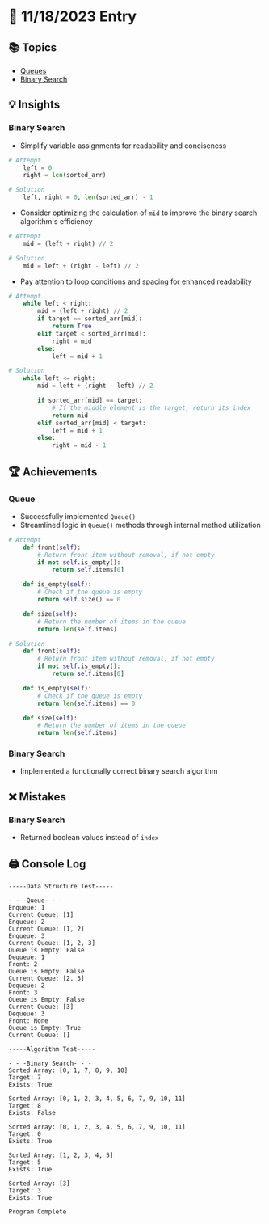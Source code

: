 # 📝 11/18/2023 Entry

## 📚 Topics
- [Queues](queue_practice.py)
- [Binary Search](algorithm_practice.py)

## 💡 Insights

### Binary Search
- Simplify variable assignments for readability and conciseness
```python
# Attempt
    left = 0
    right = len(sorted_arr)

# Solution
    left, right = 0, len(sorted_arr) - 1
```

- Consider optimizing the calculation of `mid` to improve the binary search algorithm's efficiency
```python
# Attempt
    mid = (left + right) // 2

# Solution
    mid = left + (right - left) // 2
```

- Pay attention to loop conditions and spacing for enhanced readability
```python
# Attempt
    while left < right:
        mid = (left + right) // 2
        if target == sorted_arr[mid]:
            return True
        elif target < sorted_arr[mid]:
            right = mid
        else:
            left = mid + 1

# Solution
    while left <= right:
        mid = left + (right - left) // 2

        if sorted_arr[mid] == target:
            # If the middle element is the target, return its index
            return mid
        elif sorted_arr[mid] < target:
            left = mid + 1
        else:
            right = mid - 1
```

## 🏆 Achievements

### Queue
- Successfully implemented `Queue()`
- Streamlined logic in `Queue()` methods through internal method utilization

```python
# Attempt
    def front(self):
        # Return front item without removal, if not empty
        if not self.is_empty():
            return self.items[0]

    def is_empty(self):
        # Check if the queue is empty
        return self.size() == 0

    def size(self):
        # Return the number of items in the queue
        return len(self.items)

# Solution
    def front(self):
        # Return front item without removal, if not empty
        if not self.is_empty():
            return self.items[0]

    def is_empty(self):
        # Check if the queue is empty
        return len(self.items) == 0

    def size(self):
        # Return the number of items in the queue
        return len(self.items)
```

### Binary Search
- Implemented a functionally correct binary search algorithm

## ❌ Mistakes

### Binary Search
- Returned boolean values instead of `index`

## 🖨️ Console Log
```
-----Data Structure Test-----

- - -Queue- - -
Enqueue: 1
Current Queue: [1]
Enqueue: 2
Current Queue: [1, 2]
Enqueue: 3
Current Queue: [1, 2, 3]
Queue is Empty: False
Dequeue: 1
Front: 2
Queue is Empty: False
Current Queue: [2, 3]
Dequeue: 2
Front: 3
Queue is Empty: False
Current Queue: [3]
Dequeue: 3
Front: None
Queue is Empty: True
Current Queue: []

-----Algorithm Test-----

- - -Binary Search- - -
Sorted Array: [0, 1, 7, 8, 9, 10]
Target: 7
Exists: True

Sorted Array: [0, 1, 2, 3, 4, 5, 6, 7, 9, 10, 11]
Target: 8
Exists: False

Sorted Array: [0, 1, 2, 3, 4, 5, 6, 7, 9, 10, 11]
Target: 0
Exists: True

Sorted Array: [1, 2, 3, 4, 5]
Target: 5
Exists: True

Sorted Array: [3]
Target: 3
Exists: True

Program Complete
```